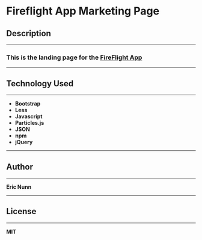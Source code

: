 # Fireflight App Marketing Page

## Description
---
### This is the landing page for the [FireFlight App](https://www.fireflightapp.com/)

---
## Technology Used
---
- **Bootstrap**
- **Less**
- **Javascript**
- **Particles.js**
- **JSON**
- **npm**
- **jQuery**

---
## Author
---
**Eric Nunn**

---
## License
---
**MIT**
